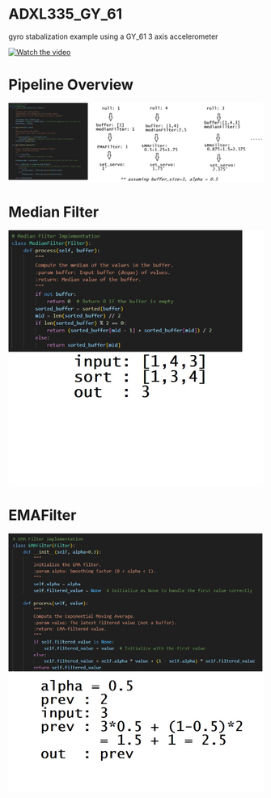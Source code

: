 # ADXL335_GY_61

gyro stabalization example using a GY_61 3 axis accelerometer

[![Watch the video]()]([https://youtu.be/vt5fpE0bzSY](https://github.com/user-attachments/assets/f7fba0ba-1d43-467a-9081-833114411239))

# Pipeline Overview
![pipeline](docs/assets/pipeline.jpg)

# Median Filter
![median_filter](docs/assets/median_filter.jpg)

# EMAFilter
![EMAFilter](docs/assets/EMAFilter.jpg)
